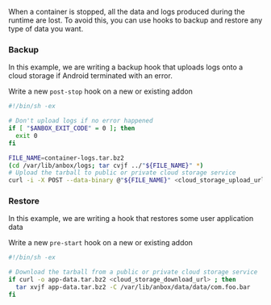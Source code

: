 When a container is stopped, all the data and logs produced during the runtime are lost.
To avoid this, you can use hooks to backup and restore any type of data you want.

### Backup
In this example, we are writing a backup hook that uploads logs onto a cloud storage if
Android terminated with an error.

Write a new `post-stop` hook on a new or existing addon

```bash
#!/bin/sh -ex

# Don't upload logs if no error happened
if [ "$ANBOX_EXIT_CODE" = 0 ]; then
  exit 0
fi

FILE_NAME=container-logs.tar.bz2
(cd /var/lib/anbox/logs; tar cvjf ../"${FILE_NAME}" *)
# Upload the tarball to public or private cloud storage service
curl -i -X POST --data-binary @"${FILE_NAME}" <cloud_storage_upload_url>
```

### Restore
In this example, we are writing a hook that restores some user application data

Write a new `pre-start` hook on a new or existing addon
```bash
#!/bin/sh -ex

# Download the tarball from a public or private cloud storage service
if curl -o app-data.tar.bz2 <cloud_storage_download_url> ; then
  tar xvjf app-data.tar.bz2 -C /var/lib/anbox/data/data/com.foo.bar
fi
```